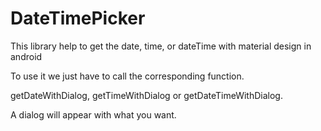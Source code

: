 # DateTimePicker

This library help to get the date, time, or dateTime with material design in android

To use it we just have to call the corresponding function.

getDateWithDialog, getTimeWithDialog or getDateTimeWithDialog.

A dialog will appear with what you want.
